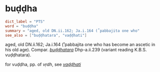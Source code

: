 # buḍḍha

``` toml
dict_label = "PTS"
word = "buḍḍha"
summary = "aged, old DN.ii.162; Ja.i.164 (˚pabbajita one who"
see_also = ["buḍḍhatara", "vaḍḍhati"]
```

aged, old DN.ii.162; Ja.i.164 (˚pabbajita one who has become an ascetic in his old age). Compar. *[buḍḍhatara](buḍḍhatara.md)* Dhp\-a.ii.239 (variant reading K.B.S. vuḍḍhatara).

for vuḍḍha, pp. of *vṛdh*, see *[vaḍḍhati](vaḍḍhati.md)*

